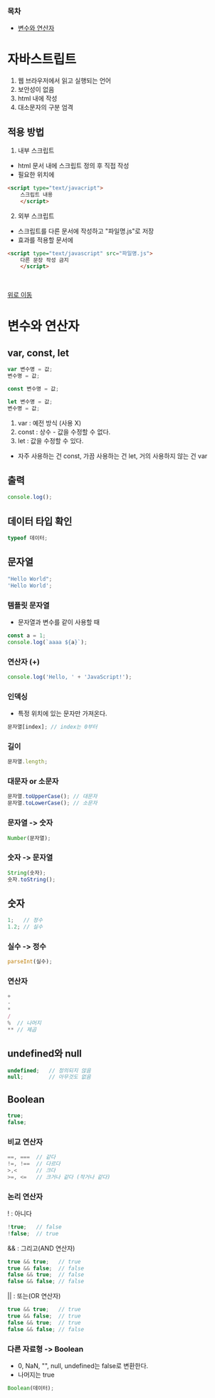 ### 목차

- [변수와 연산자](#변수와-연산자)


# 자바스트립트

1. 웹 브라우저에서 읽고 실행되는 언어
2. 보안성이 없음
3. html 내에 작성
4. 대소문자의 구분 엄격

## 적용 방법

1. 내부 스크립트 

- html 문서 내에 스크립트 정의 후 직접 작성
- 필요한 위치에 

```html
<script type="text/javacript">
    스크립트 내용
    </script>
```

2. 외부 스크립트

- 스크립트를 다른 문서에 작성하고 "파일명.js"로 저장
- 효과를 적용할 문서에

```html
<script type="text/javascript" src="파일명.js">
    다른 문장 작성 금지
    </script>
```

<br>

[위로 이동](#목차)

# 변수와 연산자

## var, const, let

```js
var 변수명 = 값;
변수명 = 값;

const 변수명 = 값;

let 변수명 = 값;
변수명 = 값;
```
1. var : 예전 방식 (사용 X)
2. const : 상수 - 값을 수정할 수 없다.
3. let : 값을 수정할 수 있다.

- 자주 사용하는 건 const, 가끔 사용하는 건 let, 거의 사용하지 않는 건 var

## 출력

```js
console.log();
```

## 데이터 타입 확인

```js
typeof 데이터; 
```


## 문자열 

```js
"Hello World";
'Hello World';
```

### 템플릿 문자열

- 문자열과 변수를 같이 사용할 때


```js
const a = 1;
console.log(`aaaa ${a}`);
```

### 연산자 (+)

```js
console.log('Hello, ' + 'JavaScript!');
```

### 인덱싱

- 특정 위치에 있는 문자만 가져온다.

```js
문자열[index]; // index는 0부터
```


### 길이

```js
문자열.length;
```

### 대문자 or 소문자

```js
문자열.toUpperCase(); // 대문자
문자열.toLowerCase(); // 소문자
```

### 문자열 -> 숫자

```js
Number(문자열);
```


### 숫자 -> 문자열

```js
String(숫자);
숫자.toString();
```


## 숫자


```js
1;   // 정수
1.2; // 실수
```


### 실수 -> 정수

```js
parseInt(실수);
```

### 연산자

```js
+
-
*
/
%  // 나머지
** // 제곱
```


## undefined와 null

```js
undefined;   // 정의되지 않음
null;        // 아무것도 없음
```

## Boolean

```js
true;
false;
```

### 비교 연산자

```js
==, ===  // 같다
!=, !==  // 다르다
>,<      // 크다
>=, <=   // 크거나 같다 (작거나 같다)
```

### 논리 연산자

! : 아니다

```js
!true;   // false
!false;  // true
```


&& : 그리고(AND 연산자)

```js
true && true;   // true
true && false;  // false
false && true;  // false
false && false; // false
```

|| : 또는(OR 연산자)

```js
true && true;   // true
true && false;  // true
false && true;  // true
false && false; // false
```


### 다른 자료형 -> Boolean

- 0, NaN, "", null, undefined는 false로 변환한다.
- 나머지는 true

```js
Boolean(데이터);
```